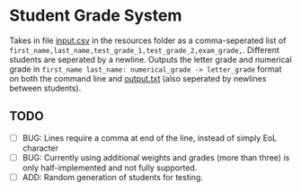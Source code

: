 # Student Grade System
Takes in file [input.csv](resources/input.csv) in the resources folder as a comma-seperated list of `first_name,last_name,test_grade_1,test_grade_2,exam_grade,`. Different students are seperated by a newline. Outputs the letter grade and numerical grade in `first_name last_name: numerical_grade -> letter_grade` format on both the command line and [output.txt](resources/output.txt) (also seperated by newlines between students).

## TODO
- [ ] BUG: Lines require a comma at end of the line, instead of simply EoL character
- [ ] BUG: Currently using additional weights and grades (more than three) is only half-implemented and not fully supported. 
- [ ] ADD: Random generation of students for testing.